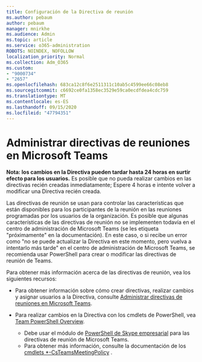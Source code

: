 ```yaml
---
title: Configuración de la Directiva de reunión
ms.author: pebaum
author: pebaum
manager: mnirkhe
ms.audience: Admin
ms.topic: article
ms.service: o365-administration
ROBOTS: NOINDEX, NOFOLLOW
localization_priority: Normal
ms.collection: Adm_O365
ms.custom:
- "9000734"
- "2657"
ms.openlocfilehash: 683ca12c8f6e2511311c10ab5c4599ee66c08eb8
ms.sourcegitcommit: c6692ce0fa1358ec3529e59ca0ecdfdea4cdc759
ms.translationtype: MT
ms.contentlocale: es-ES
ms.lasthandoff: 09/15/2020
ms.locfileid: "47794351"
---
```

# <a name="manage-meeting-policies-in-microsoft-teams"></a>Administrar directivas de reuniones en Microsoft Teams

**Nota: los cambios en la Directiva pueden tardar hasta 24 horas en surtir efecto para los usuarios.** Es posible que no pueda realizar cambios en las directivas recién creadas inmediatamente; Espere 4 horas e intente volver a modificar una Directiva recién creada.

Las directivas de reunión se usan para controlar las características que están disponibles para los participantes de la reunión en las reuniones programadas por los usuarios de la organización. Es posible que algunas características de las directivas de reunión no se implementen todavía en el centro de administración de Microsoft Teams (se les etiqueta "próximamente" en la documentación). En este caso, o si recibe un error como "no se puede actualizar la Directiva en este momento, pero vuelva a intentarlo más tarde" en el centro de administración de Microsoft Teams, se recomienda usar PowerShell para crear o modificar las directivas de reunión de Teams. 

Para obtener más información acerca de las directivas de reunión, vea los siguientes recursos:

- Para obtener información sobre cómo crear directivas, realizar cambios y asignar usuarios a la Directiva, consulte [Administrar directivas de reuniones en Microsoft Teams](https://docs.microsoft.com/microsoftteams/meeting-policies-in-teams).

- Para realizar cambios en la Directiva con los cmdlets de PowerShell, vea [Team PowerShell Overview](https://docs.microsoft.com/microsoftteams/teams-powershell-overview). 
    - Debe usar el módulo de [PowerShell de Skype empresarial](https://www.microsoft.com/download/details.aspx?id=39366) para las directivas de reunión de Microsoft Teams. 
    - Para obtener más información, consulte la documentación de los [cmdlets *-CsTeamsMeetingPolicy](https://docs.microsoft.com/search/?search=CsTeamsMeetingPolicy&view=skype-ps) .

